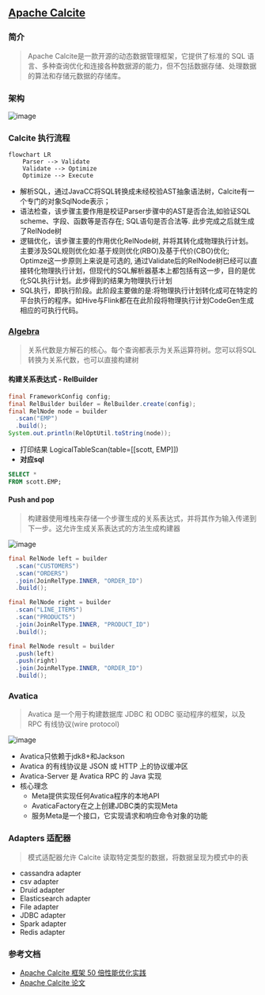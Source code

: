 ## [Apache Calcite](https://calcite.apache.org/)
### 简介
> Apache Calcite是一款开源的动态数据管理框架，它提供了标准的 SQL 语言、多种查询优化和连接各种数据源的能力，但不包括数据存储、处理数据的算法和存储元数据的存储库。

### 架构

![image](https://github.com/jsjchai/study-notes/assets/13389058/e87bf573-0ba5-4537-96f5-db34bcaf00b1)

### Calcite 执行流程
```mermaid
flowchart LR
    Parser --> Validate
    Validate --> Optimize
    Optimize --> Execute
```
* 解析SQL，通过JavaCC将SQL转换成未经校验AST抽象语法树，Calcite有一个专门的对象SqlNode表示；
* 语法检查，该步骤主要作用是校证Parser步骤中的AST是否合法,如验证SQL scheme、字段、函数等是否存在; SQL语句是否合法等. 此步完成之后就生成了RelNode树
* 逻辑优化，该步骤主要的作用优化RelNode树, 并将其转化成物理执行计划。主要涉及SQL规则优化如:基于规则优化(RBO)及基于代价(CBO)优化; Optimze这一步原则上来说是可选的, 通过Validate后的RelNode树已经可以直接转化物理执行计划，但现代的SQL解析器基本上都包括有这一步，目的是优化SQL执行计划。此步得到的结果为物理执行计划
* SQL执行，即执行阶段。此阶段主要做的是:将物理执行计划转化成可在特定的平台执行的程序。如Hive与Flink都在在此阶段将物理执行计划CodeGen生成相应的可执行代码。

### [Algebra](https://calcite.apache.org/docs/algebra.html)
> 关系代数是方解石的核心。每个查询都表示为关系运算符树。您可以将SQL转换为关系代数，也可以直接构建树

#### 构建关系表达式 - RelBuilder
```java
final FrameworkConfig config;
final RelBuilder builder = RelBuilder.create(config);
final RelNode node = builder
  .scan("EMP")
  .build();
System.out.println(RelOptUtil.toString(node));
```
* 打印结果 LogicalTableScan(table=[[scott, EMP]])
* **对应sql**
```sql
SELECT *
FROM scott.EMP;
```
#### Push and pop
> 构建器使用堆栈来存储一个步骤生成的关系表达式，并将其作为输入传递到下一步。这允许生成关系表达式的方法生成构建器

![image](https://github.com/jsjchai/study-notes/assets/13389058/bc460132-b81d-48d6-82f5-f0ab2a56b0b5)

```java
final RelNode left = builder
  .scan("CUSTOMERS")
  .scan("ORDERS")
  .join(JoinRelType.INNER, "ORDER_ID")
  .build();

final RelNode right = builder
  .scan("LINE_ITEMS")
  .scan("PRODUCTS")
  .join(JoinRelType.INNER, "PRODUCT_ID")
  .build();

final RelNode result = builder
  .push(left)
  .push(right)
  .join(JoinRelType.INNER, "ORDER_ID")
  .build();
```

### Avatica
> Avatica 是一个用于构建数据库 JDBC 和 ODBC 驱动程序的框架，以及 RPC 有线协议(wire protocol)

![image](https://github.com/jsjchai/study-notes/assets/13389058/bc46fdea-bed4-47d4-9994-78be20425287)


* Avatica只依赖于jdk8+和Jackson
* Avatica 的有线协议是 JSON 或 HTTP 上的协议缓冲区
* Avatica-Server 是 Avatica RPC 的 Java 实现
* 核心理念
    * Meta提供实现任何Avatica程序的本地API
    * AvaticaFactory在之上创建JDBC类的实现Meta
    * 服务Meta是一个接口，它实现请求和响应命令对象的功能

### Adapters 适配器
> 模式适配器允许 Calcite 读取特定类型的数据，将数据呈现为模式中的表
* cassandra adapter
* csv adapter
* Druid adapter
* Elasticsearch adapter
* File adapter
* JDBC adapter
* Spark adapter
* Redis adapter

### 参考文档
* [Apache Calcite 框架 50 倍性能优化实践](https://developer.aliyun.com/article/919361)
* [Apache Calcite 论文](https://arxiv.org/pdf/1802.10233.pdf)
